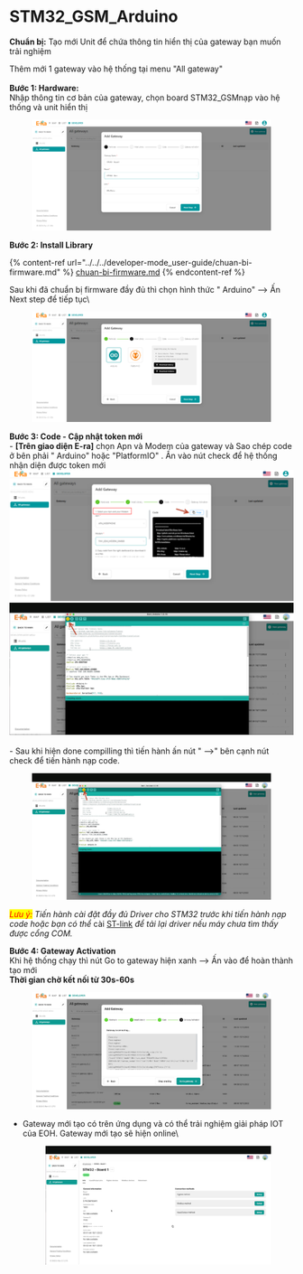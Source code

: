 # STM32\_GSM\_Arduino



**Chuẩn bị:**  Tạo mới Unit để chứa thông tin hiển thị của gateway bạn muốn trải nghiệm

Thêm mới 1 gateway vào hệ thống tại menu "All gateway" \
\
**Bước 1: Hardware:** \
Nhập thông tin cơ bản của gateway, chọn board STM32\_GSMnạp vào hệ thống và unit hiển thị

<figure><img src="../../../.gitbook/assets/image (1) (2).png" alt=""><figcaption></figcaption></figure>

**Bước 2: Install Library**

{% content-ref url="../../../developer-mode_user-guide/chuan-bi-firmware.md" %}
[chuan-bi-firmware.md](../../../developer-mode\_user-guide/chuan-bi-firmware.md)
{% endcontent-ref %}

Sau khi đã chuẩn bị firmware đầy đủ thì chọn hình thức " Arduino"  --> Ấn Next step để tiếp tục\


<figure><img src="../../../.gitbook/assets/image (13).png" alt=""><figcaption></figcaption></figure>

**Bước 3: Code - Cập nhật token mới**\
\-  **\[Trên giao diện E-ra]** chọn Apn và Modem của gateway và Sao chép code ở bên phải  " Arduino" hoặc "PlatformIO" . Ấn vào nút check để hệ thống nhận diện được token mới\
&#x20;  ![](<../../../.gitbook/assets/image (2) (1) (4).png>)        ![](<../../../.gitbook/assets/image (3) (5).png>)\
\
\- Sau khi hiện done compilling thì tiến hành ấn nút " -->" bên cạnh nút check để tiến hành nạp code.

<figure><img src="../../../.gitbook/assets/image (24).png" alt=""><figcaption></figcaption></figure>

_<mark style="color:red;">Lưu ý:</mark> Tiến hành cài đặt đầy đủ Driver cho STM32 trước khi tiến hành nạp code hoặc bạn có thể_ cài [ST-link](https://www.st.com/en/development-tools/stsw-link009.html) _để tải lại driver nếu máy chưa tìm thấy được cổng COM._

**Bước 4: Gateway Activation**\
Khi hệ thống chạy thì nút Go to gateway hiện xanh --> Ấn vào để hoàn thành tạo mới\
**Thời gian chờ kết nối từ 30s-60s**

<figure><img src="../../../.gitbook/assets/image (1) (1) (1) (2).png" alt=""><figcaption></figcaption></figure>

*   Gateway mới tạo có trên ứng dụng và có thể trải nghiệm giải pháp IOT của EOH. Gateway mới tạo sẽ hiện online\


    <figure><img src="../../../.gitbook/assets/image (10) (6).png" alt=""><figcaption></figcaption></figure>
